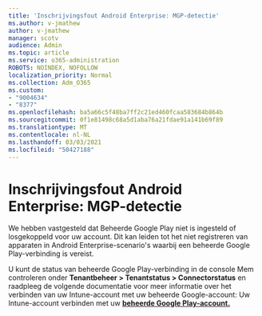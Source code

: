 ```yaml
---
title: 'Inschrijvingsfout Android Enterprise: MGP-detectie'
ms.author: v-jmathew
author: v-jmathew
manager: scotv
audience: Admin
ms.topic: article
ms.service: o365-administration
ROBOTS: NOINDEX, NOFOLLOW
localization_priority: Normal
ms.collection: Adm_O365
ms.custom:
- "9004634"
- "8377"
ms.openlocfilehash: ba5a66c5f48ba7ff2c21ed460fcaa583684b864b
ms.sourcegitcommit: 0f1e81498c68a5d1aba76a21fdae91a141b69f89
ms.translationtype: MT
ms.contentlocale: nl-NL
ms.lasthandoff: 03/03/2021
ms.locfileid: "50427188"
---
```

# <a name="android-enterprise-enrollment-error-mgp-set-up-detection"></a>Inschrijvingsfout Android Enterprise: MGP-detectie

We hebben vastgesteld dat Beheerde Google Play niet is ingesteld of losgekoppeld voor uw account. Dit kan leiden tot het niet registreren van apparaten in Android Enterprise-scenario's waarbij een beheerde Google Play-verbinding is vereist.

U kunt de status van beheerde Google Play-verbinding in de console Mem controleren onder **Tenantbeheer > Tenantstatus > Connectorstatus** en raadpleeg de volgende documentatie voor meer informatie over het verbinden van uw Intune-account met uw beheerde Google-account: Uw Intune-account verbinden met uw **[beheerde Google Play-account.](https://docs.microsoft.com/mem/intune/enrollment/connect-intune-android-enterprise)**
